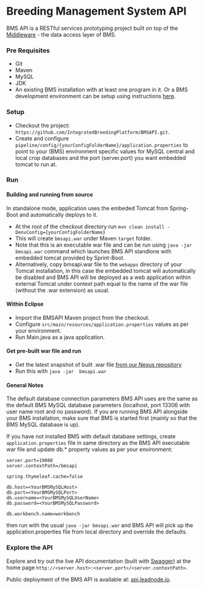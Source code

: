 Breeding Management System API
==============================
BMS API is a RESTful services prototyping project built on top of the [Middleware](https://github.com/naymesh/IBPDevUtilIBPMiddleware) - the data access layer of BMS.

### Pre Requisites ###
* Git
* Maven
* MySQL
* JDK
* An existing BMS installation with at least one program in it. Or a BMS development environment can be setup using instructions [here](https://github.com/digitalabs/IBDBScripts/tree/master/setuputils).

### Setup ###
* Checkout the project: `https://github.com/IntegratedBreedingPlatform/BMSAPI.git`.
* Create and configure `pipeline/config/{yourConfigFolderName}/application.properties` to point to your (BMS) environment specific values for MySQL central and local crop databases and the port (server.port) you want embedded tomcat to run at.

### Run ###

#### Building and running from source ####

In standalone mode, application uses the embeded Tomcat from Spring-Boot and automatically deploys to it.

* At the root of the checkout directory run `mvn clean install -DenvConfig={yourConfigFolderName}`
* This will create `bmsapi.war` under Maven `target` folder.
* Note that this is an executable war file and can be run using `java -jar bmsapi.war` command which launches BMS API standlone with embedded tomcat provided by Sprint-Boot.
* Alternatively, copy bmsapi.war file to the `webapps` directory of your Tomcat installation, in this case the embedded tomcat will automatically be disabled and BMS API will be deployed as a web application within external Tomcat under context path equal to the name of the war file (without the .war extension) as usual.

#### Within Eclipse ####
* Import the BMSAPI Maven project from the checkout.
* Configure `src/main/resources/application.properties` values as per your environment.
* Run Main.java as a java application.

#### Get pre-built war file and run ####

* Get the latest snapshot of built .war file [from our Nexus repository](http://apps.leafnode.io:8081/nexus/content/repositories/snapshots/org/generationcp/bmsapi/)
* Run this with `java -jar  bmsapi.war`

#### General Notes ###
The default database connection parameters BMS API uses are the same as the default BMS MySQL database parameters (localhost, port 13306 with user name root and no password). If you are running BMS API alongside your BMS installation, make sure that BMS is started first (mainly so that the BMS MySQL database is up). 

If you have not installed BMS with default database settings, create `application.properties` file in same directory as the BMS API executable war file and update db.* property values as per your environment:

```
server.port=19080
server.contextPath=/bmsapi

spring.thymeleaf.cache=false

db.host=<YourBMSMySQLHost>
db.port=<YourBMSMySQLPort>
db.username=<YourBMSMySQLUserName>
db.password=<YourBMSMySQLPassword>

db.workbench.name=workbench
```

then run with the usual `java -jar bmsapi.war` and BMS API will pick up the application.properties file from local directory and override the defaults.

### Explore the API ###
Explore and try out the live API documentation (built with [Swagger](https://helloreverb.com/developers/swagger)) at the home page `http://<server.host>:<server.port>/<server.contextPath>`.

Public deployment of the BMS API is available at: [api.leadnode.io](http://api.leafnode.io:10081/bmsapi/). 


